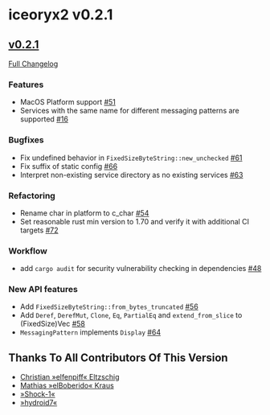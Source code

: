 # iceoryx2 v0.2.1

## [v0.2.1](https://github.com/eclipse-iceoryx/iceoryx2/tree/v0.2.1)

[Full Changelog](https://github.com/eclipse-iceoryx/iceoryx2/compare/v0.1.1...v0.2.1)

### Features

 * MacOS Platform support [#51](https://github.com/eclipse-iceoryx/iceoryx2/issues/51)
 * Services with the same name for different messaging patterns are supported [#16](https://github.com/eclipse-iceoryx/iceoryx2/issues/16)

### Bugfixes

 * Fix undefined behavior in `FixedSizeByteString::new_unchecked` [#61](https://github.com/eclipse-iceoryx/iceoryx2/issues/61)
 * Fix suffix of static config [#66](https://github.com/eclipse-iceoryx/iceoryx2/issues/66)
 * Interpret non-existing service directory as no existing services [#63](https://github.com/eclipse-iceoryx/iceoryx2/issues/63)

### Refactoring

 * Rename char in platform to c_char [#54](https://github.com/eclipse-iceoryx/iceoryx2/issues/54)
 * Set reasonable rust min version to 1.70 and verify it with additional CI targets [#72](https://github.com/eclipse-iceoryx/iceoryx2/issues/72)

### Workflow

 * add `cargo audit` for security vulnerability checking in dependencies [#48](https://github.com/eclipse-iceoryx/iceoryx2/issues/48)

### New API features

 * Add `FixedSizeByteString::from_bytes_truncated` [#56](https://github.com/eclipse-iceoryx/iceoryx2/issues/56)
 * Add `Deref`, `DerefMut`, `Clone`, `Eq`, `PartialEq` and `extend_from_slice` to (FixedSize)Vec [#58](https://github.com/eclipse-iceoryx/iceoryx2/issues/58)
 * `MessagingPattern` implements `Display` [#64](https://github.com/eclipse-iceoryx/iceoryx2/issues/64)

## Thanks To All Contributors Of This Version

 * [Christian »elfenpiff« Eltzschig](https://github.com/elfenpiff)
 * [Mathias »elBoberido« Kraus](https://github.com/elboberido)
 * [»Shock-1«](https://github.com/Shock-1)
 * [»hydroid7«](https://github.com/hydroid7)
